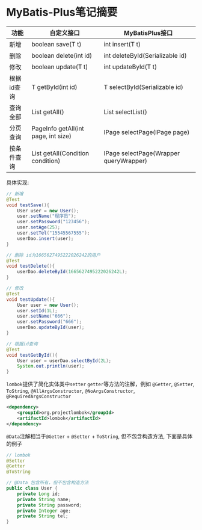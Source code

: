 # MyBatis-Plus笔记摘要


| 功能       | 自定义接口                             | MyBatisPlus接口                              |
| ---------- | -------------------------------------- | -------------------------------------------- |
| 新增       | boolean save(T t)                      | int insert(T t)                              |
| 删除       | boolean delete(int id)                 | int deleteById(Serializable id)              |
| 修改       | boolean update(T t)                    | int updateById(T t)                          |
| 根据id查询 | T getById(int id)                      | T selectById(Serializable id)                |
| 查询全部   | List<T> getAll()                       | List<T> selectList()                         |
| 分页查询   | PageInfo<T> getAll(int page, int size) | IPage<T> selectPage(IPage<T> page)           |
| 按条件查询 | List<T> getAll(Condition condition)    | IPage<T> selectPage(Wrapper<T> queryWrapper) |

具体实现:

```java
// 新增
@Test
void testSave(){
    User user = new User();
    user.setName("程序员");
    user.setPassword("123456");
    user.setAge(25);
    user.setTel("15545567555");
    userDao.insert(user);
}
```

```java
// 删除 id为1665627495222026242的用户
@Test
void testDelete(){
    userDao.deleteById(1665627495222026242L);
}
```

```java
// 修改
@Test
void testUpdate(){
    User user = new User();
    user.setId(1L);
    user.setName("666");
    user.setPassword("666");
    userDao.updateById(user);
}
```

```java
// 根据id查询
@Test
void testGetById(){
    User user = userDao.selectById(2L);
    System.out.println(user);
}
```

`lombok`提供了简化实体类中`setter` `getter`等方法的注解，例如
`@Getter`, `@Setter`, `ToString`, `@AllArgsConstructor`, `@NoArgsConstructor`, `@RequiredArgsConstructor`

```xml
<dependency>
    <groupId>org.projectlombok</groupId>
    <artifactId>lombok</artifactId>
</dependency>
```

`@Data`注解相当于`@Getter` + `@Setter` + `ToString`, 但不包含构造方法, 下面是具体的例子

```java
// lombok
@Setter
@Getter
@ToString

// @Data 包含所有，但不包含构造方法
public class User {
    private Long id;
    private String name;
    private String password;
    private Integer age;
    private String tel;
}
```
